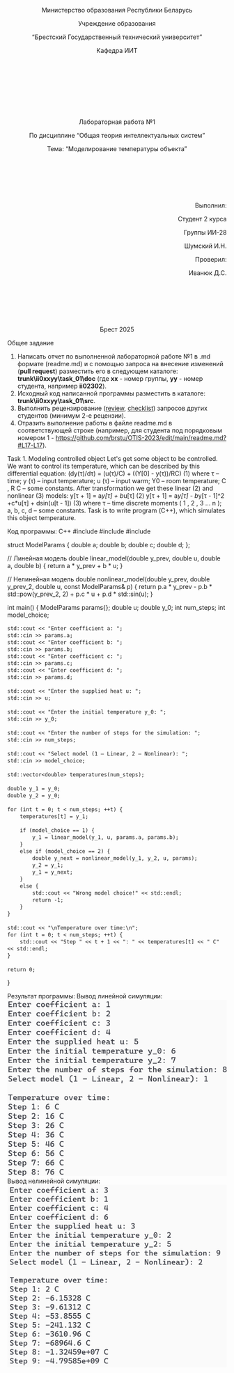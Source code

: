 <p align="center"> Министерство образования Республики Беларусь</p>
<p align="center">Учреждение образования</p>
<p align="center">“Брестский Государственный технический университет”</p>
<p align="center">Кафедра ИИТ</p>
<br><br><br><br><br><br><br>
<p align="center">Лабораторная работа №1</p>
<p align="center">По дисциплине “Общая теория интеллектуальных систем”</p>
<p align="center">Тема: “Моделирование температуры объекта”</p>
<br><br><br><br><br>
<p align="right">Выполнил:</p>
<p align="right">Студент 2 курса</p>
<p align="right">Группы ИИ-28</p>
<p align="right">Шумский И.Н.</p>
<p align="right">Проверил:</p>
<p align="right">Иванюк Д.С.</p>
<br><br><br><br><br>
<p align="center">Брест 2025</p>

Общее задание
1. Написать отчет по выполненной лабораторной работе №1 в .md формате (readme.md) и с помощью запроса на внесение изменений (**pull request**) разместить его в следующем каталоге: **trunk\ii0xxyy\task_01\doc** (где **xx** - номер группы, **yy** - номер студента, например **ii02302**).
2. Исходный код написанной программы разместить в каталоге: **trunk\ii0xxyy\task_01\src**.
3. Выполнить рецензирование ([review](https://linearb.io/blog/code-review-on-github), [checklist](https://linearb.io/blog/code-review-checklist)) запросов других студентов (минимум 2-е рецензии).
4. Отразить выполнение работы в файле readme.md в соответствующей строке (например, для студента под порядковым номером 1 - https://github.com/brstu/OTIS-2023/edit/main/readme.md?#L17-L17).

Task 1. Modeling controlled object Let's get some object to be controlled. We want to control its temperature, which can be described by this differential equation: (dy(τ)/dτ) = (u(τ)/C) + ((Y[0] - y(τ))/RC) (1) where τ – time; y (τ) – input temperature; u (τ) – input warm; Y0 – room temperature; C , R C – some constants. After transformation we get these linear (2) and nonlinear (3) models: y[τ + 1] = a*y[τ] + b*u[τ] (2) ⁡y[τ + 1] = a*y[τ] - b*y[τ - 1]^2 +c*u[τ] + dsin(u[t - 1]) (3) where τ – time discrete moments ( 1 , 2 , 3 … n ); a, b, c, d – some constants. Task is to write program (С++), which simulates this object temperature.


Код программы:
C++
#include <iostream>
#include <cmath>
#include <vector>

struct ModelParams {
    double a;
    double b;
    double c;
    double d;
};

// Линейная модель
double linear_model(double y_prev, double u, double a, double b) {
    return a * y_prev + b * u;
}

// Нелинейная модель
double nonlinear_model(double y_prev, double y_prev_2, double u, const ModelParams& p) {
    return p.a * y_prev - p.b * std::pow(y_prev_2, 2) + p.c * u + p.d * std::sin(u);
}

int main() {
    ModelParams params{};
    double u;
    double y_0;
    int num_steps;
    int model_choice;

    std::cout << "Enter coefficient a: ";
    std::cin >> params.a;
    std::cout << "Enter coefficient b: ";
    std::cin >> params.b;
    std::cout << "Enter coefficient c: ";
    std::cin >> params.c;
    std::cout << "Enter coefficient d: ";
    std::cin >> params.d;

    std::cout << "Enter the supplied heat u: ";
    std::cin >> u;

    std::cout << "Enter the initial temperature y_0: ";
    std::cin >> y_0;

    std::cout << "Enter the number of steps for the simulation: ";
    std::cin >> num_steps;

    std::cout << "Select model (1 – Linear, 2 – Nonlinear): ";
    std::cin >> model_choice;

    std::vector<double> temperatures(num_steps);

    double y_1 = y_0;
    double y_2 = y_0;

    for (int t = 0; t < num_steps; ++t) {
        temperatures[t] = y_1;

        if (model_choice == 1) {
            y_1 = linear_model(y_1, u, params.a, params.b);
        }
        else if (model_choice == 2) {
            double y_next = nonlinear_model(y_1, y_2, u, params);
            y_2 = y_1;
            y_1 = y_next;
        }
        else {
            std::cout << "Wrong model choice!" << std::endl;
            return -1;
        }
    }

    std::cout << "\nTemperature over time:\n";
    for (int t = 0; t < num_steps; ++t) {
        std::cout << "Step " << t + 1 << ": " << temperatures[t] << " C" << std::endl;
    }

    return 0;
}

Результат программы:
Вывод линейной симуляции:
<br>
![Вывод линейной симуляции:](output_linear_simulation.png)
<br>
Вывод нелинейной симуляции:
<br>
![Вывод нелинейной симуляции:](output_nonlinear_simulation.png)
